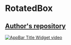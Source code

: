 # RotatedBox
## [Author's repository](https://github.com/TheTechDesigner/RotatedBox)

[![AppBar Title Widget video](https://img.youtube.com/vi/wZK5kBIM98c/0.jpg)](https://youtu.be/wZK5kBIM98c "RotatedBox")
